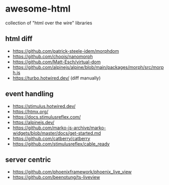 # awesome-html

collection of "html over the wire" libraries

## html diff

* https://github.com/patrick-steele-idem/morphdom
* https://github.com/choojs/nanomorph
* https://github.com/Matt-Esch/virtual-dom
* https://github.com/alpinejs/alpine/blob/main/packages/morph/src/morph.js
* https://turbo.hotwired.dev/ (diff manually)

## event handling

* https://stimulus.hotwired.dev/
* https://htmx.org/
* https://docs.stimulusreflex.com/
* https://alpinejs.dev/
* https://github.com/marko-js-archive/marko-widgets/blob/master/docs/get-started.md
* https://github.com/catberry/catberry
* https://github.com/stimulusreflex/cable_ready

## server centric

* https://github.com/phoenixframework/phoenix_live_view
* https://github.com/beenotung/ts-liveview
